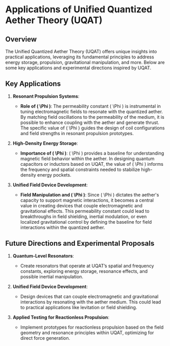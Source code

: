 
# Applications of Unified Quantized Aether Theory (UQAT)

## Overview
The Unified Quantized Aether Theory (UQAT) offers unique insights into practical applications, leveraging its fundamental principles to address energy storage, propulsion, gravitational manipulation, and more. Below are some key applications and experimental directions inspired by UQAT.

## Key Applications

1. **Resonant Propulsion Systems**:
   - **Role of \( \Phi \)**: The permeability constant \( \Phi \) is instrumental in tuning electromagnetic fields to resonate with the quantized aether. By matching field oscillations to the permeability of the medium, it is possible to enhance coupling with the aether and generate thrust. The specific value of \( \Phi \) guides the design of coil configurations and field strengths in resonant propulsion prototypes.

2. **High-Density Energy Storage**:
   - **Importance of \( \Phi \)**: \( \Phi \) provides a baseline for understanding magnetic field behavior within the aether. In designing quantum capacitors or inductors based on UQAT, the value of \( \Phi \) informs the frequency and spatial constraints needed to stabilize high-density energy pockets.

3. **Unified Field Device Development**:
   - **Field Manipulation and \( \Phi \)**: Since \( \Phi \) dictates the aether's capacity to support magnetic interactions, it becomes a central value in creating devices that couple electromagnetic and gravitational effects. This permeability constant could lead to breakthroughs in field shielding, inertial modulation, or even localized gravitational control by defining the baseline for field interactions within the quantized aether.

## Future Directions and Experimental Proposals

1. **Quantum-Level Resonators**:
   - Create resonators that operate at UQAT’s spatial and frequency constants, exploring energy storage, resonance effects, and possible inertial manipulation.

2. **Unified Field Device Development**:
   - Design devices that can couple electromagnetic and gravitational interactions by resonating with the aether medium. This could lead to practical applications like levitation or field shielding.

3. **Applied Testing for Reactionless Propulsion**:
   - Implement prototypes for reactionless propulsion based on the field geometry and resonance principles within UQAT, optimizing for direct force generation.

